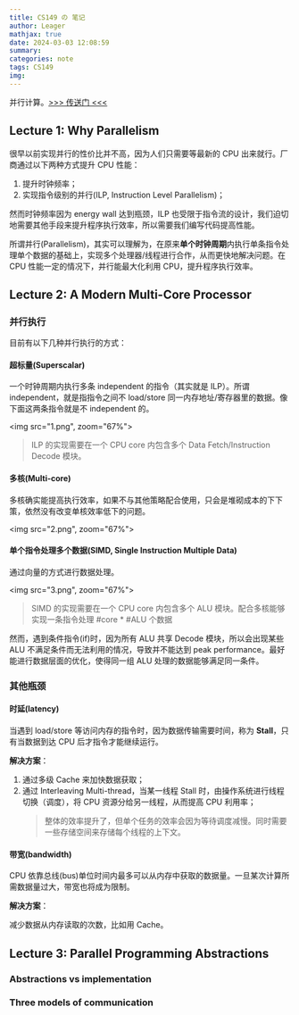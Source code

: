 ```yaml
---
title: CS149 の 笔记
author: Leager
mathjax: true
date: 2024-03-03 12:08:59
summary:
categories: note
tags: CS149
img:
---
```


并行计算。[>>> 传送门 <<<](https://gfxcourses.stanford.edu/cs149/fall23)

<!--more-->

## Lecture 1: Why Parallelism

很早以前实现并行的性价比并不高，因为人们只需要等最新的 CPU 出来就行。厂商通过以下两种方式提升 CPU 性能：

1. 提升时钟频率；
2. 实现指令级别的并行(ILP, Instruction Level Parallelism)；

然而时钟频率因为 energy wall 达到瓶颈，ILP 也受限于指令流的设计，我们迫切地需要其他手段来提升程序执行效率，所以需要我们编写代码提高性能。

所谓并行(Parallelism)，其实可以理解为，在原来**单个时钟周期**内执行单条指令处理单个数据的基础上，实现多个处理器/线程进行合作，从而更快地解决问题。在 CPU 性能一定的情况下，并行能最大化利用 CPU，提升程序执行效率。

## Lecture 2: A Modern Multi-Core Processor

### 并行执行

目前有以下几种并行执行的方式：

#### 超标量(Superscalar)

一个时钟周期内执行多条 independent 的指令（其实就是 ILP）。所谓 independent，就是指指令之间不 load/store 同一内存地址/寄存器里的数据。像下面这两条指令就是不 independent 的。

<img src="1.png", zoom="67%">

> ILP 的实现需要在一个 CPU core 内包含多个 Data Fetch/Instruction Decode 模块。

#### 多核(Multi-core)

多核确实能提高执行效率，如果不与其他策略配合使用，只会是堆砌成本的下下策，依然没有改变单核效率低下的问题。

<img src="2.png", zoom="67%">

#### 单个指令处理多个数据(SIMD, Single Instruction Multiple Data)

通过向量的方式进行数据处理。

<img src="3.png", zoom="67%">

> SIMD 的实现需要在一个 CPU core 内包含多个 ALU 模块。配合多核能够实现一条指令处理 #core * #ALU 个数据

然而，遇到条件指令(if)时，因为所有 ALU 共享 Decode 模块，所以会出现某些 ALU 不满足条件而无法利用的情况，导致并不能达到 peak performance。最好能进行数据层面的优化，使得同一组 ALU 处理的数据能够满足同一条件。

### 其他瓶颈

#### 时延(latency)

当遇到 load/store 等访问内存的指令时，因为数据传输需要时间，称为 **Stall**，只有当数据到达 CPU 后才指令才能继续运行。

**解决方案**：

1. 通过多级 Cache 来加快数据获取；
2. 通过 Interleaving Multi-thread，当某一线程 Stall 时，由操作系统进行线程切换（调度），将 CPU 资源分给另一线程，从而提高 CPU 利用率；
   > 整体的效率提升了，但单个任务的效率会因为等待调度减慢。同时需要一些存储空间来存储每个线程的上下文。

#### 带宽(bandwidth)

CPU 依靠总线(bus)单位时间内最多可以从内存中获取的数据量。一旦某次计算所需数据量过大，带宽也将成为限制。

**解决方案**：

减少数据从内存读取的次数，比如用 Cache。

## Lecture 3: Parallel Programming Abstractions

### Abstractions vs implementation

### Three models of communication